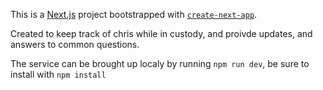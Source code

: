 This is a [Next.js](https://nextjs.org/) project bootstrapped with [`create-next-app`](https://github.com/vercel/next.js/tree/canary/packages/create-next-app).

Created to keep track of chris while in custody, and proivde updates, and answers to common questions.

The service can be brought up localy by running `npm run dev`, be sure to install with `npm install`
